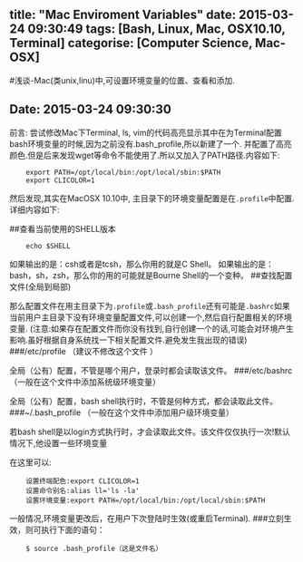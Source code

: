 title: "Mac Enviroment Variables"
date: 2015-03-24 09:30:49
tags: [Bash, Linux, Mac, OSX10.10, Terminal]
categorise: [Computer Science, Mac-OSX]
---
#浅谈-Mac(类unix,linu)中,可设置环境变量的位置、查看和添加.Date: 2015-03-24 09:30:30---前言:尝试修改Mac下Terminal, ls, vim的代码高亮显示其中在为Terminal配置bash环境变量的时候,因为之前没有.bash_profile,所以新建了一个.并配置了高亮颜色.但是后来发现wget等命令不能使用了.所以又加入了PATH路径.内容如下:```		export PATH=/opt/local/bin:/opt/local/sbin:$PATH	export CLICOLOR=1```然后发现,其实在MacOSX 10.10中, 主目录下的环境变量配置是在`.profile`中配置.详细内容如下:##查看当前使用的SHELL版本```	echo $SHELL```如果输出的是：csh或者是tcsh，那么你用的就是C Shell。如果输出的是：bash，sh，zsh，那么你的用的可能就是Bourne Shell的一个变种。##查找配置文件(全局到局部)那么配置文件在用主目录下为`.profile`或`.bash_profile`还有可能是`.bashrc`如果当前用户主目录下没有环境变量配置文件,可以创建一个,然后自行配置相关的环境变量.(注意:如果存在配置文件而你没有找到,自行创建一个的话,可能会对环境产生影响.虽好根据自身系统找一下相关配置文件.避免发生我出现的错误)###/etc/profile （建议不修改这个文件 ）全局（公有）配置，不管是哪个用户，登录时都会读取该文件。###/etc/bashrc （一般在这个文件中添加系统级环境变量）全局（公有）配置，bash shell执行时，不管是何种方式，都会读取此文件。###~/.bash_profile （一般在这个文件中添加用户级环境变量）若bash shell是以login方式执行时，才会读取此文件。该文件仅仅执行一次!默认情况下,他设置一些环境变量在这里可以:```	设置终端配色:export CLICOLOR=1	设置命令别名:alias ll='ls -la'	设置环境变量:export PATH=/opt/local/bin:/opt/local/sbin:$PATH```一般情况,环境变量更改后，在用户下次登陆时生效(或重启Terminal).###立刻生效，则可执行下面的语句：```		$ source .bash_profile（这是文件名）```